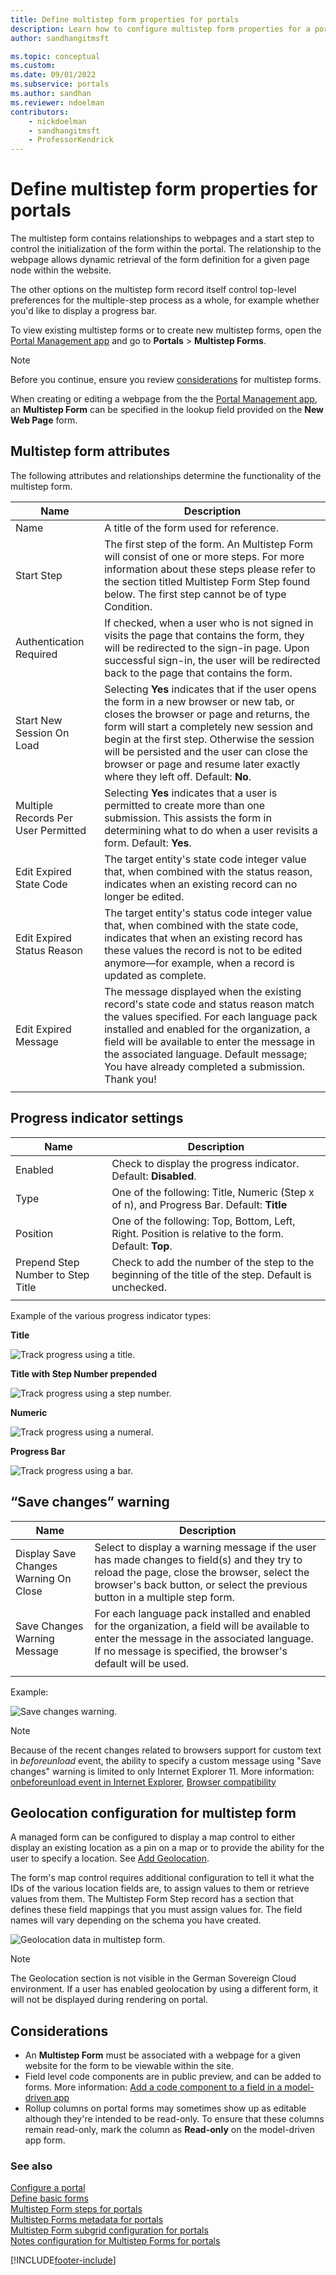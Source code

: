 ```yaml
---
title: Define multistep form properties for portals
description: Learn how to configure multistep form properties for a portal.
author: sandhangitmsft

ms.topic: conceptual
ms.custom: 
ms.date: 09/01/2022
ms.subservice: portals
ms.author: sandhan
ms.reviewer: ndoelman
contributors:
    - nickdoelman
    - sandhangitmsft
    - ProfessorKendrick
---
```


# Define multistep form properties for portals

The multistep form contains relationships to webpages and a start step to control the initialization of the form within the portal. The relationship to the webpage allows dynamic retrieval of the form definition for a given page node within the website.  

The other options on the multistep form record itself control top-level preferences for the multiple-step process as a whole, for example whether you'd like to display a progress bar.

To view existing multistep forms or to create new multistep forms, open the [Portal Management app](configure-portal.md) and go to **Portals** > **Multistep Forms**.

> [!NOTE]
> Before you continue, ensure you review [considerations](#considerations) for multistep forms.

When creating or editing a webpage from the the [Portal Management app](configure-portal.md), an **Multistep Form** can be specified in the lookup field provided on the **New Web Page** form.

## Multistep form attributes

The following attributes and relationships determine the functionality of the multistep form.


|                Name                 |                                                                                                                                                                                        Description                                                                                                                                                                                         |
|-------------------------------------|--------------------------------------------------------------------------------------------------------------------------------------------------------------------------------------------------------------------------------------------------------------------------------------------------------------------------------------------------------------------------------------------|
|                Name                 |                                                                                                                                                                          A title of the form used for reference.                                                                                                                                                                           |
|             Start Step              |                                                                                The first step of the form. An Multistep Form will consist of one or more steps. For more information about these steps please refer to the section titled Multistep Form Step found below. The first step cannot be of type Condition.                                                                                |
|       Authentication Required       |                                                                              If checked, when a user who is not signed in visits the page that contains the form, they will be redirected to the sign-in page. Upon successful sign-in, the user will be redirected back to the page that contains the form.                                                                               |
|      Start New Session On Load      |              Selecting **Yes** indicates that if the user opens the form in a new browser or new tab, or closes the browser or page and returns, the form will start a completely new session and begin at the first step. Otherwise the session will be persisted and the user can close the browser or page and resume later exactly where they left off. Default: **No**.               |
| Multiple Records Per User Permitted |                                                                                                  Selecting **Yes** indicates that a user is permitted to create more than one submission. This assists the form in determining what to do when a user revisits a form. Default: **Yes**.                                                                                                   |
|       Edit Expired State Code       |                                                                                                                    The target entity's state code integer value that, when combined with the status reason, indicates when an existing record can no longer be edited.                                                                                                                     |
|     Edit Expired Status Reason      |                                                                       The target entity's status code integer value that, when combined with the state code, indicates that when an existing record has these values the record is not to be edited anymore&mdash;for example, when a record is updated as complete.                                                                       |
|        Edit Expired Message         | The message displayed when the existing record's state code and status reason match the values specified. For each language pack installed and enabled for the organization, a field will be available to enter the message in the associated language. Default message; You have already completed a submission. Thank you! |
|                                     |                                                                                                                                                                                                                                                                                                                                                                                            |

## Progress indicator settings

| Name                              | Description                                                                                          |
|-----------------------------------|------------------------------------------------------------------------------------------------------|
| Enabled                           | Check to display the progress indicator. Default: **Disabled**.                                      |
| Type                              | One of the following: Title, Numeric (Step x of n), and Progress Bar. Default: **Title**                                                                                    |
| Position                          | One of the following: Top, Bottom, Left, Right. Position is relative to the form. Default: **Top**.                                                   |
| Prepend Step Number to Step Title | Check to add the number of the step to the beginning of the title of the step. Default is unchecked. |
||

Example of the various progress indicator types:

**Title**

![Track progress using a title.](../media/track-progress-title.png "Track progress by using a title")  

**Title with Step Number prepended**

![Track progress using a step number.](../media/track-progress-step-number.png "Track progress by using a step number")  

**Numeric**

![Track progress using a numeral.](../media/track-progress-numeral.png "Track progress by using a numeral")  

**Progress Bar**

![Track progress using a bar.](../media/track-progress-bar.png "Track progress by using a bar")  

## “Save changes” warning 

|                 Name                  |                                                                                                                                Description                                                                                                                                |
|---------------------------------------|---------------------------------------------------------------------------------------------------------------------------------------------------------------------------------------------------------------------------------------------------------------------------|
| Display Save Changes Warning On Close |                         Select to display a warning message if the user has made changes to field(s) and they try to reload the page, close the browser, select the browser's back button, or select the previous button in a multiple step form.                         |
|     Save Changes Warning Message      | For each language pack installed and enabled for the organization, a field will be available to enter the message in the associated language. If no message is specified, the browser's default will be used. |
|                                       |                                                                                                                                                                                                                                                                           |

Example:

![Save changes warning.](../media/save-changes-warning.png "Save changes warning")  

>[!NOTE]
> Because of the recent changes related to browsers support for custom text in *beforeunload* event, the ability to specify a custom message using "Save changes" warning is limited to only Internet Explorer 11. More information: [onbeforeunload event in Internet Explorer](/previous-versions/windows/internet-explorer/ie-developer/platform-apis/aa741880(v=vs.85)), [Browser compatibility](https://developer.mozilla.org/docs/Web/API/Window/beforeunload_event#browser_compatibility)

## Geolocation configuration for multistep form

A managed form can be configured to display a map control to either display an existing location as a pin on a map or to provide the ability for the user to specify a location. See [Add Geolocation](add-geolocation.md).

The form's map control requires additional configuration to tell it what the IDs of the various location fields are, to assign values to them or retrieve values from them. The Multistep Form Step record has a section that defines these field mappings that you must assign values for. The field names will vary depending on the schema you have created.

![Geolocation data in multistep form.](../media/geolocation-managed-form.png "Geolocation data in multistep form")

> [!Note]
> The Geolocation section is not visible in the German Sovereign Cloud environment. If a user has enabled geolocation by using a different form, it will not be displayed during rendering on portal.

## Considerations

- An **Multistep Form** must be associated with a webpage for a given website for the form to be viewable within the site.
- Field level code components are in public preview, and can be added to forms. More information: [Add a code component to a field in a model-driven app](../component-framework.md#add-a-code-component-to-a-field-in-a-model-driven-app)
- Rollup columns on portal forms may sometimes show up as editable although they're intended to be read-only. To ensure that these columns remain read-only, mark the column as **Read-only**  on the model-driven app form.

### See also

[Configure a portal](configure-portal.md)  
[Define basic forms](entity-forms.md)  
[Multistep Form steps for portals](web-form-steps.md)  
[Multistep Forms metadata for portals](configure-web-form-metadata.md)  
[Multistep Form subgrid configuration for portals](configure-web-form-subgrid.md)  
[Notes configuration for Multistep Forms for portals](../configure-notes.md)  


[!INCLUDE[footer-include](../../../includes/footer-banner.md)]
